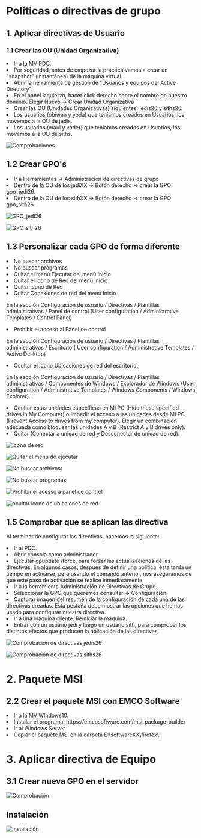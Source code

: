 <h1>Políticas o directivas de grupo </h1>
  <h2>1. Aplicar directivas de Usuario</h2>
    <h3>1.1 Crear las OU (Unidad Organizativa)</h3>
       <li>Ir a la MV PDC. </li>
       <li>Por seguridad, antes de empezar la práctica vamos a crear un "snapshot" (instantánea) de la máquina virtual. </li>
         <li>Abrir la herramienta de gestión de "Usuarios y equipos del Active Directory". </li>
           <li>En el panel izquierzo, hacer click derecho sobre el nombre de nuestro dominio. Elegir Nuevo -> Crear Unidad Organizativa </li>
      <li>      Crear las OU (Unidades Organizativas) siguientes: jedis26 y siths26. </li>
  <li>Los usuarios (obiwan y yoda) que teníamos creados en Usuarios, los movemos a la OU de jedis.</li>
  <li>Los usuarios (maul y vader) que teníamos creados en Usuarios, los movemos a la OU de siths.</li><p></p>
  
  ![Comprobaciones](https://github.com/AbyssC1/idp2122-alejandro/blob/main/Imagenes/T5%20P3/1%20Unidades%20Organizativa%20jedis%20y%20siths.png)
  
  <h2>1.2 Crear GPO's</h2>
  
<li>Ir a Herramientas -> Administración de directivas de grupo </li>
<li>Dentro de la OU de los jediXX -> Botón derecho -> crear la GPO gpo_jedi26. </li>
<li>Dentro de la OU de los sithXX -> Botón derecho -> crear la GPO gpo_sith26. </li><p></p>
  
![GPO_jedi26](https://github.com/AbyssC1/idp2122-alejandro/blob/main/Imagenes/T5%20P3/2%20Creacion%20de%20gpo_jedis.png)


![GPO_sith26](https://github.com/AbyssC1/idp2122-alejandro/blob/main/Imagenes/T5%20P3/3%20Creacion%20de%20gpo_siths.png)


<h2>1.3 Personalizar cada GPO de forma diferente</h2>

<li>No buscar archivos</li>
<li>No buscar programas</li>
<li>Quitar el menú Ejecutar del menú Inicio</li>
<li>Quitar el icono de Red del menú inicio</li>
<li>Quitar icono de Red</li>
<li>Quitar Conexiones de red del menú Inicio</li><p></p>

<p>En la sección Configuración de usuario / Directivas / Plantillas administrativas / Panel de control (User configuration / Administrative Templates / Control Panel)</p>
<li>Prohibir el acceso al Panel de control</li>
<p>En la sección Configuración de usuario / Directivas / Plantillas administrativas / Escritorio ( User configuration / Administrative Templates / Active Desktop)</p>
<li>Ocultar el icono Ubicaciones de red del escritorio.</li>
<p>En la sección Configuración de usuario / Directivas / Plantillas administrativas / Componentes de Windows / Explorador de Windows (User configuration / Administrative Templates / Windows Components / Windows Explorer).</p>
<li>Ocultar estas unidades específicas en Mi PC (Hide these specified drives in My Computer) o Impedir el acceso a las unidades desde Mi PC (Prevent Access to drives from my computer). Elegir un combinación adecuada como bloquear las unidades A y B (Restrict A y B drives only).</li>
<li>Quitar (Conectar a unidad de red y Desconectar de unidad de red).</li><p></p>

![Icono de red](https://github.com/AbyssC1/idp2122-alejandro/blob/main/Imagenes/T5%20P3/4%20Quitar%20icono%20de%20red.png)


![Quitar el menú de ejecutar](https://github.com/AbyssC1/idp2122-alejandro/blob/main/Imagenes/T5%20P3/5%20Quitar%20el%20men%C3%BA%20Ejecutar%20del%20menu%20inicio.png)


![No buscar archivosr](https://github.com/AbyssC1/idp2122-alejandro/blob/main/Imagenes/T5%20P3/7%20No%20buscar%20archivos.png)


![No buscar programas](https://github.com/AbyssC1/idp2122-alejandro/blob/main/Imagenes/T5%20P3/8%20No%20buscar%20programas.png)


![Prohibir el acesso a panel de control](https://github.com/AbyssC1/idp2122-alejandro/blob/main/Imagenes/T5%20P3/9%20prohibir%20el%20acceso%20al%20panel%20de%20control.png)


![ocultar icono de ubicaiones de red](https://github.com/AbyssC1/idp2122-alejandro/blob/main/Imagenes/T5%20P3/10%20Ocultar%20el%20icono%20de%20Ubicaciones%20de%20red%20del%20escritorio.png)
<p> </p>


<h2>1.5 Comprobar que se aplican las directiva</h2>

<p>Al terminar de configurar las directivas, hacemos lo siguiente:</p>

<li>Ir al PDC.</li>
<li>Abrir consola como administrador.</li>
<li>Ejecutar gpupdate /force, para forzar las actualizaciones de las directivas. En algunos casos, después de definir una política, ésta tarda un tiempo en activarse, pero usando el comando anterior, nos aseguramos de que este paso de activación se realice inmediatamente.</li>
<li>Ir a la herramienta Administración de Directivas de Grupo.</li>
<li>Seleccionar la GPO que queremos consultar -> Configuración.</li>
<li>Capturar imagen del resumen de la configuración de cada una de las directivas creadas. Esta pestaña debe mostrar las opciones que hemos usado para configurar nuestra directiva.</li>
<li>Ir a una máquina cliente. Reiniciar la máquina.</li>
<li>Entrar con un usuario jedi y luego un usuario sith, para comprobar los distintos efectos que producen la aplicación de las directivas.</li><p></p>

![Comprobación de directivas jedis26](https://github.com/AbyssC1/idp2122-alejandro/blob/main/Imagenes/T5%20P3/11%20Comprobacion%20%20de%20directivas%20de%20jedis26.png)


![Comprobación de directivas siths26](https://github.com/AbyssC1/idp2122-alejandro/blob/main/Imagenes/T5%20P3/12%20Comprobacion%20de%20directivas%20de%20siths26.png)


<h1>2. Paquete MSI</h1>

<h2>2.2 Crear el paquete MSI con EMCO Software</h2>

<li>Ir a la MV WIndows10.</li>
<li>Instalar el programa: https://emcosoftware.com/msi-package-builder</li>
<li>Ir al Windows Server.</li>
<li>Copiar el paquete MSI en la carpeta E:\softwareXX\firefox\.</li>

<h1>3. Aplicar directiva de Equipo</h1>
<h2>3.1 Crear nueva GPO en el servidor</h2>

![Comprobación](https://github.com/AbyssC1/idp2122-alejandro/blob/main/Imagenes/T5%20P3/15%20paquete%20msi.png)  

<h2> Instalación </h2>

![instalación](https://github.com/AbyssC1/idp2122-alejandro/blob/main/Imagenes/T5%20P3/16%20instalacion%20de%20firefox%20MSI.png)  

